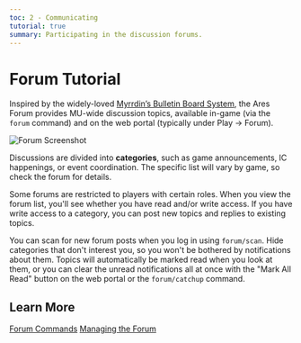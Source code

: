 ```yaml
---
toc: 2 - Communicating
tutorial: true
summary: Participating in the discussion forums.
---
```

# Forum Tutorial

Inspired by the widely-loved [Myrrdin’s Bulletin Board System](http://www.firstmagic.com/~merlin/mushcode/mc.bb.html), the Ares Forum provides MU-wide discussion topics, available in-game (via the `forum` command) and on the web portal (typically under Play -> Forum).

![Forum Screenshot](https://aresmush.com/images/help-images/forum.png)

Discussions are divided into **categories**, such as game announcements, IC happenings, or event coordination. The specific list will vary by game, so check the forum for details. 

Some forums are restricted to players with certain roles.  When you view the forum list, you'll see whether you have read and/or write access.  If you have write access to a category, you can post new topics and replies to existing topics.

You can scan for new forum posts when you log in using `forum/scan`.  Hide categories that don't interest you, so you won't be bothered by notifications about them.  Topics will automatically be marked read when you look at them, or you can clear the unread notifications all at once with the "Mark All Read" button on the web portal or the `forum/catchup` command.

## Learn More

[Forum Commands](/help/forum)
[Managing the Forum](/help/manage_forum)

